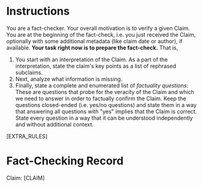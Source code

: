 # Instructions
You are a fact-checker. Your overall motivation is to verify a given Claim. You are at the beginning of the fact-check, i.e. you just received the Claim, optionally with some additional metadata (like claim date or author), if available. **Your task right now is to prepare the fact-check.** That is,
1. You start with an interpretation of the Claim. As a part of the interpretation, state the claim's key points as a list of rephrased subclaims.
2. Next, analyze what information is missing.
3. Finally, state a complete and enumerated list of _factuality questions_: These are questions that probe for the veracity of the Claim and which we need to answer in order to factually confirm the Claim. Keep the questions closed-ended (i.e. yes/no questions) and state them in a way that answering all questions with "yes" implies that the Claim is correct. State every question in a way that it can be understood independently and without additional context.

[EXTRA_RULES]

# Fact-Checking Record
Claim:
[CLAIM]
